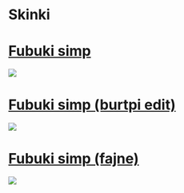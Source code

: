 # Skinki
# [Fubuki simp](https://drive.google.com/file/d/1xGxTYkux00j6-dVRMPJwyineQYPKnYVi/view?usp=sharing)
![](https://i.imgur.com/2Thzw9E.jpg)
<br>
# [Fubuki simp (burtpi edit)](https://drive.google.com/file/d/1dKtCuV8bW0fqX_YSoL9gQg-VRvNubKQM/view?usp=sharing)
![](https://i.imgur.com/vmHtYg5.jpg)
<br>
# [Fubuki simp (fajne)](https://drive.google.com/file/d/1C_l7puNkn20i_EwMXO0bP02yq4rNBZuc/view?usp=sharing)
![](https://i.imgur.com/YVru6IK.jpg)
<br>
